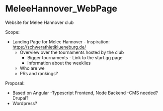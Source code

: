 # MeleeHannover_WebPage
Website for Melee Hannover club

Scope:
  - Landing Page for Melee Hannover - Inspiration: https://schwerathletiklueneburg.de/
    - Overview over the tournaments hosted by the club
      - Bigger tournaments - Link to the start.gg page
      - Information about the weeklies 
    - Who are we
    - PRs and rankings?

Proposal:
  - Based on Angular
      -Typescript Frontend, Node Backend
      -CMS needed? Drupal?
  - Wordpress? 
   
